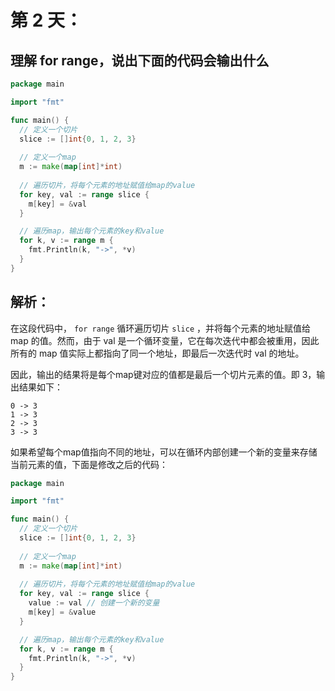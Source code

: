# 第 2 天：

## 理解 for range，说出下面的代码会输出什么

```go
package main

import "fmt"

func main() {
  // 定义一个切片
  slice := []int{0, 1, 2, 3}
  
  // 定义一个map
  m := make(map[int]*int)
  
  // 遍历切片，将每个元素的地址赋值给map的value
  for key, val := range slice {
    m[key] = &val
  }

  // 遍历map，输出每个元素的key和value
  for k, v := range m {
    fmt.Println(k, "->", *v)
  }
}
```

## 解析：

在这段代码中， `for range` 循环遍历切片 `slice` ，并将每个元素的地址赋值给 map 的值。然而，由于 val 是一个循环变量，它在每次迭代中都会被重用，因此所有的 map 值实际上都指向了同一个地址，即最后一次迭代时 val 的地址。

因此，输出的结果将是每个map键对应的值都是最后一个切片元素的值。即 3，输出结果如下：

```
0 -> 3
1 -> 3
2 -> 3
3 -> 3
```

如果希望每个map值指向不同的地址，可以在循环内部创建一个新的变量来存储当前元素的值，下面是修改之后的代码：

```go
package main

import "fmt"

func main() {
  // 定义一个切片
  slice := []int{0, 1, 2, 3}
  
  // 定义一个map
  m := make(map[int]*int)
  
  // 遍历切片，将每个元素的地址赋值给map的value
  for key, val := range slice {
    value := val // 创建一个新的变量
    m[key] = &value
  }

  // 遍历map，输出每个元素的key和value
  for k, v := range m {
    fmt.Println(k, "->", *v)
  }
}
```

